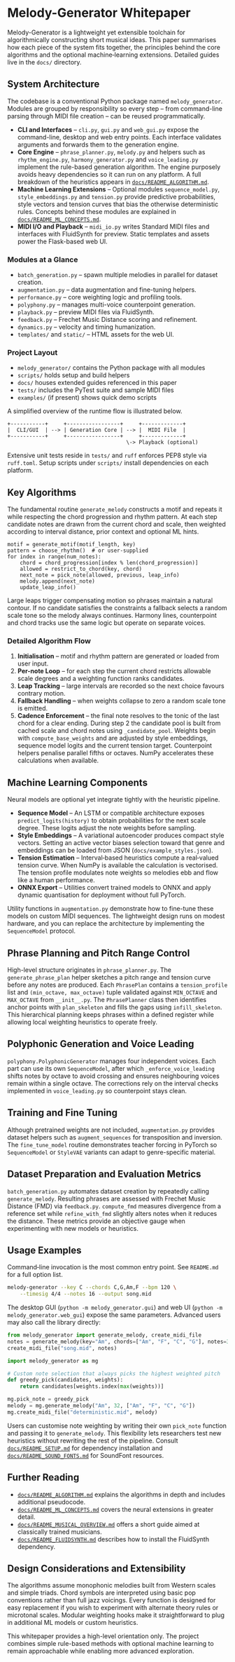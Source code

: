 # Melody-Generator Whitepaper

Melody-Generator is a lightweight yet extensible toolchain for algorithmically
constructing short musical ideas.  This paper summarises how each piece of the
system fits together, the principles behind the core algorithms and the optional
machine‑learning extensions.  Detailed guides live in the `docs/` directory.

## System Architecture

The codebase is a conventional Python package named `melody_generator`.  Modules
are grouped by responsibility so every step – from command-line parsing through
MIDI file creation – can be reused programmatically.

- **CLI and Interfaces** – `cli.py`, `gui.py` and `web_gui.py` expose the
  command-line, desktop and web entry points.  Each interface validates
  arguments and forwards them to the generation engine.
- **Core Engine** – `phrase_planner.py`, `melody.py` and helpers such as
  `rhythm_engine.py`, `harmony_generator.py` and `voice_leading.py` implement
  the rule-based generation algorithm.  The engine purposely avoids heavy
  dependencies so it can run on any platform.  A full breakdown of the
  heuristics appears in [`docs/README_ALGORITHM.md`](docs/README_ALGORITHM.md).
- **Machine Learning Extensions** – Optional modules `sequence_model.py`,
  `style_embeddings.py` and `tension.py` provide predictive probabilities,
  style vectors and tension curves that bias the otherwise deterministic rules.
  Concepts behind these modules are explained in
  [`docs/README_ML_CONCEPTS.md`](docs/README_ML_CONCEPTS.md).
- **MIDI I/O and Playback** – `midi_io.py` writes Standard MIDI files and
  interfaces with FluidSynth for preview.  Static templates and assets power the
  Flask-based web UI.
### Modules at a Glance

- `batch_generation.py` – spawn multiple melodies in parallel for dataset creation.
- `augmentation.py` – data augmentation and fine-tuning helpers.
- `performance.py` – core weighting logic and profiling tools.
- `polyphony.py` – manages multi-voice counterpoint generation.
- `playback.py` – preview MIDI files via FluidSynth.
- `feedback.py` – Frechet Music Distance scoring and refinement.
- `dynamics.py` – velocity and timing humanization.
- `templates/` and `static/` – HTML assets for the web UI.


### Project Layout

- `melody_generator/` contains the Python package with all modules
- `scripts/` holds setup and build helpers
- `docs/` houses extended guides referenced in this paper
- `tests/` includes the PyTest suite and sample MIDI files
- `examples/` (if present) shows quick demo scripts

A simplified overview of the runtime flow is illustrated below.

```
+-----------+     +-----------------+     +-------------+
|  CLI/GUI  | --> | Generation Core | --> |  MIDI File  |
+-----------+     +-----------------+     +-------------+
                                      \-> Playback (optional)
```

Extensive unit tests reside in `tests/` and `ruff` enforces PEP8 style via
`ruff.toml`.  Setup scripts under `scripts/` install dependencies on each
platform.

## Key Algorithms

The fundamental routine `generate_melody` constructs a motif and repeats it while
respecting the chord progression and rhythm pattern.  At each step candidate
notes are drawn from the current chord and scale, then weighted according to
interval distance, prior context and optional ML hints.

```
motif = generate_motif(motif_length, key)
pattern = choose_rhythm()  # or user‑supplied
for index in range(num_notes):
    chord = chord_progression[index % len(chord_progression)]
    allowed = restrict_to_chord(key, chord)
    next_note = pick_note(allowed, previous, leap_info)
    melody.append(next_note)
    update_leap_info()
```

Large leaps trigger compensating motion so phrases maintain a natural contour.
If no candidate satisfies the constraints a fallback selects a random scale tone
so the melody always continues.  Harmony lines, counterpoint and chord tracks use
the same logic but operate on separate voices.

### Detailed Algorithm Flow
1. **Initialisation** – motif and rhythm pattern are generated or loaded from user input.
2. **Per-note Loop** – for each step the current chord restricts allowable scale degrees and a weighting function ranks candidates.
3. **Leap Tracking** – large intervals are recorded so the next choice favours contrary motion.
4. **Fallback Handling** – when weights collapse to zero a random scale tone is emitted.
5. **Cadence Enforcement** – the final note resolves to the tonic of the last chord for a clear ending.
During step 2 the candidate pool is built from cached scale and chord notes using `_candidate_pool`. Weights begin with `compute_base_weights` and are adjusted by style embeddings, sequence model logits and the current tension target. Counterpoint helpers penalise parallel fifths or octaves. NumPy accelerates these calculations when available.

## Machine Learning Components

Neural models are optional yet integrate tightly with the heuristic pipeline.

- **Sequence Model** – An LSTM or compatible architecture exposes
  `predict_logits(history)` to obtain probabilities for the next scale degree.
  These logits adjust the note weights before sampling.
- **Style Embeddings** – A variational autoencoder produces compact style
  vectors.  Setting an active vector biases selection toward that genre and
  embeddings can be loaded from JSON (`docs/example_styles.json`).
- **Tension Estimation** – Interval‑based heuristics compute a real‑valued
  tension curve.  When NumPy is available the calculation is vectorised.  The
  tension profile modulates note weights so melodies ebb and flow like a human
  performance.
- **ONNX Export** – Utilities convert trained models to ONNX and apply
  dynamic quantisation for deployment without full PyTorch.

Utility functions in `augmentation.py` demonstrate how to fine-tune these models on custom MIDI sequences. The lightweight design runs on modest hardware, and you can replace the architecture by implementing the `SequenceModel` protocol.

## Phrase Planning and Pitch Range Control

High-level structure originates in `phrase_planner.py`. The
`generate_phrase_plan` helper sketches a pitch range and tension curve before
any notes are produced. Each `PhrasePlan` contains a `tension_profile` list and
`(min_octave, max_octave)` tuple validated against `MIN_OCTAVE` and `MAX_OCTAVE`
from `__init__.py`. The `PhrasePlanner` class then identifies anchor points with
`plan_skeleton` and fills the gaps using `infill_skeleton`. This hierarchical
planning keeps phrases within a defined register while allowing local weighting
heuristics to operate freely.

## Polyphonic Generation and Voice Leading

`polyphony.PolyphonicGenerator` manages four independent voices. Each part can
use its own `SequenceModel`, after which `_enforce_voice_leading` shifts notes by
octave to avoid crossing and ensures neighbouring voices remain within a single
octave. The corrections rely on the interval checks implemented in
`voice_leading.py` so counterpoint stays clean.

## Training and Fine Tuning

Although pretrained weights are not included, `augmentation.py` provides dataset
helpers such as `augment_sequences` for transposition and inversion. The
`fine_tune_model` routine demonstrates teacher forcing in PyTorch so
`SequenceModel` or `StyleVAE` variants can adapt to genre-specific material.

## Dataset Preparation and Evaluation Metrics

`batch_generation.py` automates dataset creation by repeatedly calling
`generate_melody`. Resulting phrases are assessed with Frechet Music Distance
(FMD) via `feedback.py`. `compute_fmd` measures divergence from a reference set
while `refine_with_fmd` slightly alters notes when it reduces the distance.
These metrics provide an objective gauge when experimenting with new models or
heuristics.

## Usage Examples

Command‑line invocation is the most common entry point.  See `README.md` for a
full option list.

```bash
melody-generator --key C --chords C,G,Am,F --bpm 120 \
    --timesig 4/4 --notes 16 --output song.mid
```

The desktop GUI (`python -m melody_generator.gui`) and web UI
(`python -m melody_generator.web_gui`) expose the same parameters.  Advanced
users may also call the library directly:

```python
from melody_generator import generate_melody, create_midi_file
notes = generate_melody(key="Am", chords=["Am", "F", "C", "G"], notes=32)
create_midi_file("song.mid", notes)
```
```python
import melody_generator as mg

# Custom note selection that always picks the highest weighted pitch
def greedy_pick(candidates, weights):
    return candidates[weights.index(max(weights))]

mg.pick_note = greedy_pick
melody = mg.generate_melody("Am", 32, ["Am", "F", "C", "G"])
mg.create_midi_file("deterministic.mid", melody)
```
Users can customise note weighting by writing their own `pick_note` function and passing it to `generate_melody`. This flexibility lets researchers test new heuristics without rewriting the rest of the pipeline.
Consult [`docs/README_SETUP.md`](docs/README_SETUP.md) for dependency
installation and [`docs/README_SOUND_FONTS.md`](docs/README_SOUND_FONTS.md) for
SoundFont resources.

## Further Reading

- [`docs/README_ALGORITHM.md`](docs/README_ALGORITHM.md) explains the algorithms
  in depth and includes additional pseudocode.
- [`docs/README_ML_CONCEPTS.md`](docs/README_ML_CONCEPTS.md) covers the neural
  extensions in greater detail.
- [`docs/README_MUSICAL_OVERVIEW.md`](docs/README_MUSICAL_OVERVIEW.md) offers a
  short guide aimed at classically trained musicians.
- [`docs/README_FLUIDSYNTH.md`](docs/README_FLUIDSYNTH.md) describes how to
  install the FluidSynth dependency.

## Design Considerations and Extensibility

The algorithms assume monophonic melodies built from Western scales and simple triads. Chord symbols are interpreted using basic pop conventions rather than full jazz voicings. Every function is designed for easy replacement if you wish to experiment with alternate theory rules or microtonal scales. Modular weighting hooks make it straightforward to plug in additional ML models or custom heuristics.


This whitepaper provides a high-level orientation only.  The project combines
simple rule-based methods with optional machine learning to remain approachable
while enabling more advanced exploration.
